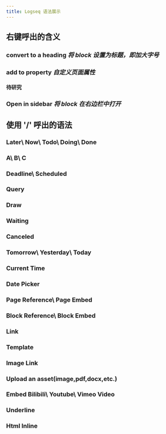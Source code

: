 ```yaml
---
title: Logseq 语法展示
---
```


## 右键呼出的含义
### convert to a heading   *将 block 设置为标题，即加大字号*
### add to property   *自定义页面属性*
#### 待研究
### Open in sidebar   *将 block 在右边栏中打开*
###
## 使用 '/' 呼出的语法
### Later\ Now\ Todo\ Doing\ Done
####
### A\ B\ C
### Deadline\ Scheduled
### Query
### Draw
### Waiting
### Canceled
### Tomorrow\ Yesterday\ Today
### Current Time
### Date Picker
### Page Reference\ Page Embed
### Block Reference\ Block Embed
### Link
### Template
### Image Link
### Upload an asset(image,pdf,docx,etc.)
### Embed Bilibili\ Youtube\ Vimeo Video
### Underline
### Html Inline
##
